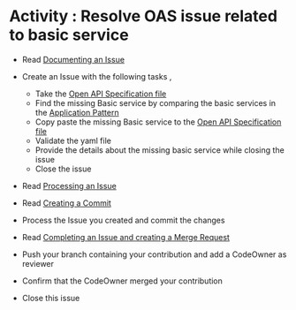# Activity : Resolve OAS issue related to basic service

* Read [Documenting an Issue](https://github.com/openBackhaul/ApplicationPattern/blob/develop/doc/PreparingSpecifying/DocumentingAnIssue/DocumentingAnIssue.md)
  
* Create an Issue with the following tasks , 
  * Take the [Open API Specification file](../ApplicationAbbreviationExtractor.yaml)
  * Find the missing Basic service by comparing the basic services in the [Application Pattern](https://github.com/openBackhaul/ApplicationPattern/blob/develop/ApplicationPattern.yaml)
  * Copy paste the missing Basic service to the [Open API Specification file](../ApplicationAbbreviationExtractor.yaml)
  * Validate the yaml file
  * Provide the details about the missing basic service while closing the issue
  * Close the issue

* Read [Processing an Issue](https://github.com/openBackhaul/ApplicationPattern/blob/develop/doc/PreparingSpecifying/ProcessingAnIssue/ProcessingAnIssue.md) 
* Read [Creating a Commit](https://github.com/openBackhaul/ApplicationPattern/blob/develop/doc/PreparingSpecifying/CreatingCommit/CreatingCommit.md)
* Process the Issue you created and commit the changes
* Read [Completing an Issue and creating a Merge Request](https://github.com/openBackhaul/ApplicationPattern/blob/develop/doc/PreparingSpecifying/CreatingMergeRequest/CreatingMergeRequest.md)
* Push your branch containing your contribution and add a CodeOwner as reviewer
* Confirm that the CodeOwner merged your contribution 
* Close this issue

